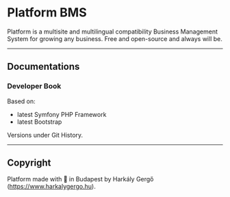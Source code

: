 # Platform BMS

Platform is a multisite and multilingual compatibility Business Management System for growing any business. Free and open-source and always will be.

---

## Documentations

### Developer Book

Based on:
- latest Symfony PHP Framework
- latest Bootstrap

Versions under Git History.

---

## Copyright

Platform made with :green_heart: in Budapest by Harkály Gergő (https://www.harkalygergo.hu).
